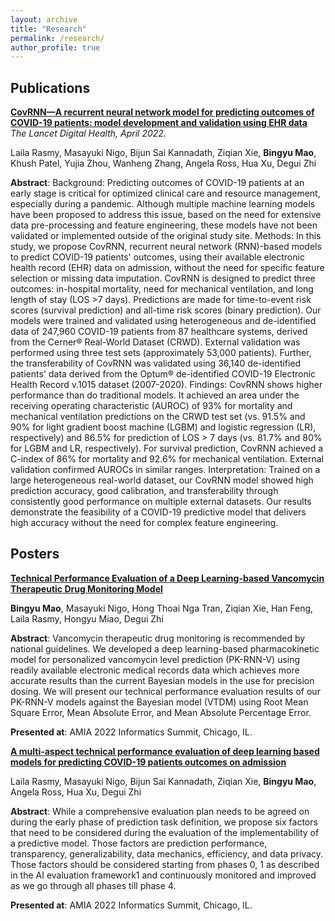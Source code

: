 ```yaml
---
layout: archive
title: "Research"
permalink: /research/
author_profile: true
---
```


## Publications

[**CovRNN—A recurrent neural network model for predicting outcomes of COVID-19 patients: model development and validation using EHR data**](https://www.thelancet.com/journals/landig/article/PIIS2589-7500(22)00049-8/fulltext) *The Lancet Digital Health, April 2022.* <br/>

Laila Rasmy, Masayuki Nigo, Bijun Sai Kannadath, Ziqian Xie, **Bingyu Mao**, Khush Patel, Yujia Zhou, Wanheng Zhang, Angela Ross, Hua Xu, Degui Zhi  <br/>


**Abstract**: Background: Predicting outcomes of COVID-19 patients at an early stage is critical for optimized clinical care and resource management, especially during a pandemic. Although multiple machine learning models have been proposed to address this issue, based on the need for extensive data pre-processing and feature engineering, these models have not been validated or implemented outside of the original study site. Methods: In this study, we propose CovRNN, recurrent neural network (RNN)-based models to predict COVID-19 patients' outcomes, using their available electronic health record (EHR) data on admission, without the need for specific feature selection or missing data imputation. CovRNN is designed to predict three outcomes: in-hospital mortality, need for mechanical ventilation, and long length of stay (LOS >7 days). Predictions are made for time-to-event risk scores (survival prediction) and all-time risk scores (binary prediction). Our models were trained and validated using heterogeneous and de-identified data of 247,960 COVID-19 patients from 87 healthcare systems, derived from the Cerner® Real-World Dataset (CRWD). External validation was performed using three test sets (approximately 53,000 patients). Further, the transferability of CovRNN was validated using 36,140 de-identified patients' data derived from the Optum® de-identified COVID-19 Electronic Health Record v.1015 dataset (2007-2020). Findings: CovRNN shows higher performance than do traditional models. It achieved an area under the receiving operating characteristic (AUROC) of 93% for mortality and mechanical ventilation predictions on the CRWD test set (vs. 91.5% and 90% for light gradient boost machine (LGBM) and logistic regression (LR), respectively) and 86.5% for prediction of LOS > 7 days (vs. 81.7% and 80% for LGBM and LR, respectively). For survival prediction, CovRNN achieved a C-index of 86% for mortality and 92.6% for mechanical ventilation. External validation confirmed AUROCs in similar ranges. Interpretation: Trained on a large heterogeneous real-world dataset, our CovRNN model showed high prediction accuracy, good calibration, and transferability through consistently good performance on multiple external datasets. Our results demonstrate the feasibility of a COVID-19 predictive model that delivers high accuracy without the need for complex feature engineering. <br/>



## Posters

[**Technical Performance Evaluation of a Deep Learning-based Vancomycin Therapeutic Drug Monitoring Model**](/files/PKRNN_Poster.pdf) <br/>

**Bingyu Mao**, Masayuki Nigo, Hong Thoai Nga Tran, Ziqian Xie, Han Feng, Laila Rasmy, Hongyu Miao, Degui Zhi  <br/>

**Abstract**: Vancomycin therapeutic drug monitoring is recommended by national guidelines. We developed a deep learning-based pharmacokinetic model for personalized vancomycin level prediction (PK-RNN-V) using readily available electronic medical records data which achieves more accurate results than the current Bayesian models in the use for precision dosing. We will present our technical performance evaluation results of our PK-RNN-V models against the Bayesian model (VTDM) using Root Mean Square Error, Mean Absolute Error, and Mean Absolute Percentage Error. <br/>

**Presented at**: AMIA 2022 Informatics Summit, Chicago, IL. <br/>


[**A multi-aspect technical performance evaluation of deep learning based models for predicting COVID-19 patients outcomes on admission**](/files/CovRNN_poster.pdf) <br/>

Laila Rasmy, Masayuki Nigo, Bijun Sai Kannadath, Ziqian Xie, **Bingyu Mao**, Angela Ross, Hua Xu, Degui Zhi  <br/>

**Abstract**: While a comprehensive evaluation plan needs to be agreed on during the early phase of prediction task definition, we propose six factors that need to be considered during the evaluation of the implementability of a predictive model. Those factors are prediction performance, transparency, generalizability, data mechanics, efficiency, and data privacy. Those factors should be considered starting from phases 0, 1 as described in the AI evaluation framework1 and continuously monitored and improved as we go through all phases till phase 4. <br/>

**Presented at**: AMIA 2022 Informatics Summit, Chicago, IL. <br/>

